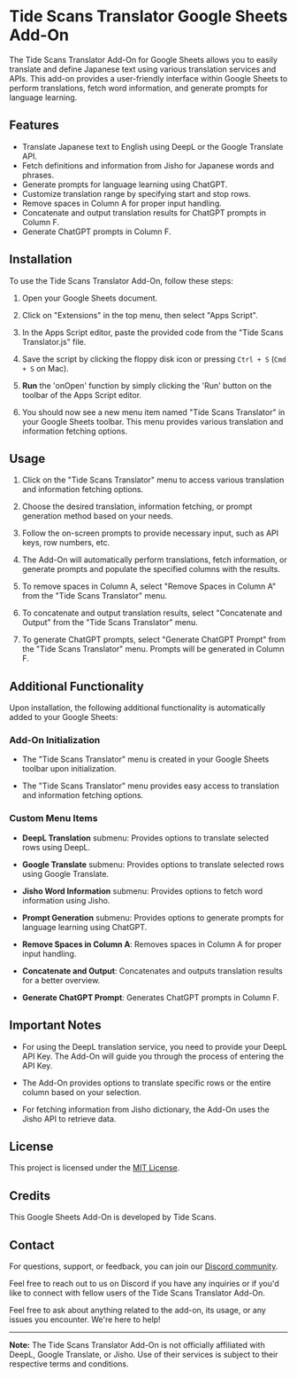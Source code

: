 # Tide Scans Translator Google Sheets Add-On

The Tide Scans Translator Add-On for Google Sheets allows you to easily translate and define Japanese text using various translation services and APIs. This add-on provides a user-friendly interface within Google Sheets to perform translations, fetch word information, and generate prompts for language learning.

## Features

- Translate Japanese text to English using DeepL or the Google Translate API.
- Fetch definitions and information from Jisho for Japanese words and phrases.
- Generate prompts for language learning using ChatGPT.
- Customize translation range by specifying start and stop rows.
- Remove spaces in Column A for proper input handling.
- Concatenate and output translation results for ChatGPT prompts in Column F.
- Generate ChatGPT prompts in Column F.

## Installation

To use the Tide Scans Translator Add-On, follow these steps:

1. Open your Google Sheets document.

2. Click on "Extensions" in the top menu, then select "Apps Script".

3. In the Apps Script editor, paste the provided code from the "Tide Scans Translator.js" file.

4. Save the script by clicking the floppy disk icon or pressing `Ctrl + S` (`Cmd + S` on Mac).

5. **Run** the 'onOpen' function by simply clicking the 'Run' button on the toolbar of the Apps Script editor.

6. You should now see a new menu item named "Tide Scans Translator" in your Google Sheets toolbar. This menu provides various translation and information fetching options.

## Usage

1. Click on the "Tide Scans Translator" menu to access various translation and information fetching options.

2. Choose the desired translation, information fetching, or prompt generation method based on your needs.

3. Follow the on-screen prompts to provide necessary input, such as API keys, row numbers, etc.

4. The Add-On will automatically perform translations, fetch information, or generate prompts and populate the specified columns with the results.

5. To remove spaces in Column A, select "Remove Spaces in Column A" from the "Tide Scans Translator" menu.

6. To concatenate and output translation results, select "Concatenate and Output" from the "Tide Scans Translator" menu.

7. To generate ChatGPT prompts, select "Generate ChatGPT Prompt" from the "Tide Scans Translator" menu. Prompts will be generated in Column F.

## Additional Functionality

Upon installation, the following additional functionality is automatically added to your Google Sheets:

### Add-On Initialization

- The "Tide Scans Translator" menu is created in your Google Sheets toolbar upon initialization.

- The "Tide Scans Translator" menu provides easy access to translation and information fetching options.

### Custom Menu Items

- **DeepL Translation** submenu: Provides options to translate selected rows using DeepL.

- **Google Translate** submenu: Provides options to translate selected rows using Google Translate.

- **Jisho Word Information** submenu: Provides options to fetch word information using Jisho.

- **Prompt Generation** submenu: Provides options to generate prompts for language learning using ChatGPT.

- **Remove Spaces in Column A**: Removes spaces in Column A for proper input handling.

- **Concatenate and Output**: Concatenates and outputs translation results for a better overview.

- **Generate ChatGPT Prompt**: Generates ChatGPT prompts in Column F.

## Important Notes

- For using the DeepL translation service, you need to provide your DeepL API Key. The Add-On will guide you through the process of entering the API Key.

- The Add-On provides options to translate specific rows or the entire column based on your selection.

- For fetching information from Jisho dictionary, the Add-On uses the Jisho API to retrieve data.

## License

This project is licensed under the [MIT License](LICENSE).

## Credits

This Google Sheets Add-On is developed by Tide Scans.

## Contact

For questions, support, or feedback, you can join our [Discord community](https://discord.gg/ugFG4yuqdG).

Feel free to reach out to us on Discord if you have any inquiries or if you'd like to connect with fellow users of the Tide Scans Translator Add-On.

Feel free to ask about anything related to the add-on, its usage, or any issues you encounter. We're here to help!

---

**Note:** The Tide Scans Translator Add-On is not officially affiliated with DeepL, Google Translate, or Jisho. Use of their services is subject to their respective terms and conditions.
